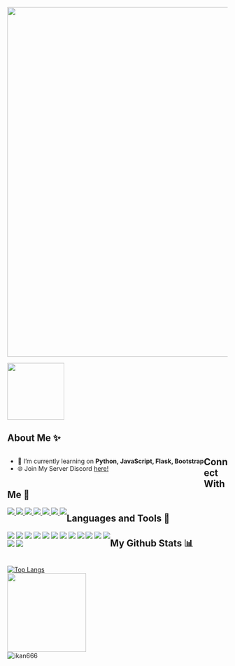 <p  align="center">
	<img  src="https://cdn.discordapp.com/attachments/982850933958516808/1053278179596451913/Haiii_Saya_1.png"  width="800">
</p>
<a  href="#"><img  src="https://visitor-badge.laobi.icu/badge?page_id=abmptrm.abmptrm&style=for-the-badge&left_text=Profile%20Views&right_color=brightgreen" width="130">
</a>
<!-- <a  href="#"  ><img  src="https://komarev.com/ghpvc/?username=abmptrm&color=brightgreen" width="140">
</a> -->
<h2 align="left"> About Me ✨ </h2>
<div  style="float:left;">
 

 - 🌱  I’m currently learning on  **Python, JavaScript, Flask, Bootstrap**
 - 🌐  Join My Server Discord  [here!](https://discord.gg/KuCZ8hgeZy)

</div>
<h2 align="left">Connect With Me 🔗</h2>
<div  style="float:left;">
	<a  href="https://discordapp.com/users/831452821689073724"  target="_blank"><img  src="https://img.shields.io/badge/Discord-7289DA?style=for-the-badge&logo=discord&logoColor=white">
</a>
<a  href="https://github.com/abmptrm"  target="_blank"><img  src="https://img.shields.io/badge/GitHub-100000?style=for-the-badge&logo=github&logoColor=white">
</a>
<a  href="#"  target="_blank"><img  src="https://img.shields.io/badge/Codepen-000000?style=for-the-badge&logo=codepen&logoColor=white">
</a>
<a  href="#"  target="_blank"><img  src="https://img.shields.io/badge/Spotify-1ED760?&style=for-the-badge&logo=spotify&logoColor=white">
</a>
<a  href="#"  target="_blank"><img  src="https://img.shields.io/badge/Instagram-E4405F?style=for-the-badge&logo=instagram&logoColor=white">
</a>
<a  href="#"  target="_blank"><img  src="https://img.shields.io/badge/Twitter-1DA1F2?style=for-the-badge&logo=twitter&logoColor=white">
</a>
<a  href="#"  target="_blank"><img  src="https://img.shields.io/badge/LinkedIn-0077B5?style=for-the-badge&logo=linkedin&logoColor=white">
</a>

</div>

<h2 align="left"> Languages and Tools 🔧 </h2>
<div  style="float:left;">
<img src="https://img.shields.io/badge/Ubuntu-E95420?style=for-the-badge&logo=ubuntu&logoColor=white">
 <img src="https://img.shields.io/badge/Visual_Studio_Code-0078D4?style=for-the-badge&logo=visual%20studio%20code&logoColor=white"> 
	<img src="https://img.shields.io/badge/Visual_Studio-5C2D91?style=for-the-badge&logo=visual%20studio&logoColor=white"> 
	<img src="https://img.shields.io/badge/sublime_text-%23575757.svg?&style=for-the-badge&logo=sublime-text&logoColor=important">
	<img src="https://img.shields.io/badge/Canva-%2300C4CC.svg?&style=for-the-badge&logo=Canva&logoColor=white">
	
  <img src="https://img.shields.io/badge/HTML-E34F26?style=for-the-badge&logo=html5&logoColor=white">
  <img src="https://img.shields.io/badge/CSS-1572B6?style=for-the-badge&logo=css3&logoColor=white">
  <img src="https://img.shields.io/badge/Python-3776AB?style=for-the-badge&logo=python&logoColor=white">
  <img src="https://img.shields.io/badge/PHP-777BB4?style=for-the-badge&logo=php&logoColor=white">
  <img src="https://img.shields.io/badge/Bootstrap-563D7C?style=for-the-badge&logo=bootstrap&logoColor=white">
<img src="https://img.shields.io/badge/Flask-000000?style=for-the-badge&logo=flask&logoColor=white">
	<img src="https://img.shields.io/badge/MySQL-005C84?style=for-the-badge&logo=mysql&logoColor=white">
	<br>
	<img src="https://img.shields.io/badge/Heroku-430098?style=for-the-badge&logo=heroku&logoColor=white">
	<img src="https://img.shields.io/badge/Netlify-00C7B7?style=for-the-badge&logo=netlify&logoColor=white">

</div>

<h2 align="left"> My Github Stats 📊 </h2>
<div  style="float:left;">
 
[![Top Langs](https://github-readme-stats.vercel.app/api/top-langs/?username=abmptrm&layout=compact)](https://github.com/ikann666/github-readme-stats)<br>
<img height="180em" src="https://github-readme-stats-eight-theta.vercel.app/api?username=abmptrm&show_icons=true&include_all_commits=true&count_private=true"/><br>
<img align="center" src="https://github-readme-streak-stats.herokuapp.com/?user=abmptrm&" alt="ikan666" /> <br>

</div>

